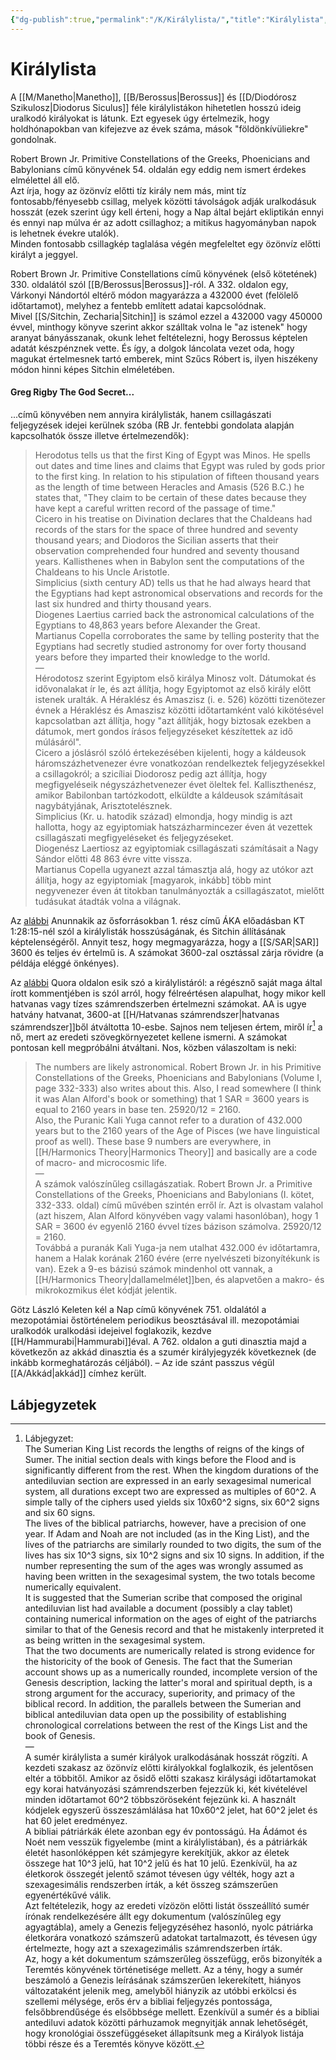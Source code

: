 ```yaml
---
{"dg-publish":true,"permalink":"/K/Királylista/","title":"Királylista","tags":["dg_uploaded","Englishtexttranslated"],"created":"2023-11-12T04:45","updated":"2023-11-12T04:45"}
---
```



# Királylista

A [[M/Manetho\|Manetho]], [[B/Berossus\|Berossus]] és [[D/Diodórosz Szikulosz\|Diodorus Siculus]] féle királylistákon hihetetlen hosszú ideig uralkodó királyokat is látunk. Ezt egyesek úgy értelmezik, hogy holdhónapokban van kifejezve az évek száma, mások "földönkívüliekre" gondolnak.  

Robert Brown Jr. Primitive Constellations of the Greeks, Phoenicians and Babylonians című könyvének 54. oldalán egy eddig nem ismert érdekes elmélettel áll elő.  
Azt írja, hogy az özönvíz előtti tíz király nem más, mint tíz fontosabb/fényesebb csillag, melyek közötti távolságok adják uralkodásuk hosszát (ezek szerint úgy kell érteni, hogy a Nap által bejárt ekliptikán ennyi és ennyi nap múlva ér az adott csillaghoz; a mitikus hagyományban napok is lehetnek évekre utalók).  
Minden fontosabb csillagkép taglalása végén megfeleltet egy özönvíz előtti királyt a jeggyel.  

Robert Brown Jr. Primitive Constellations című könyvének (első kötetének) 330. oldalától szól [[B/Berossus\|Berossus]]-ról. A 332. oldalon egy, Várkonyi Nándortól eltérő módon magyarázza a 432000 évet (felölelő időtartamot), melyhez a fentebb említett adatai kapcsolódnak.  
Mivel [[S/Sitchin, Zecharia\|Sitchin]] is számol ezzel a 432000 vagy 450000 évvel, minthogy könyve szerint akkor szálltak volna le "az istenek" hogy aranyat bányásszanak, okunk lehet feltételezni, hogy Berossus képtelen adatát készpénznek vette. És így, a dolgok láncolata vezet oda, hogy magukat értelmesnek tartó emberek, mint Szűcs Róbert is, ilyen hiszékeny módon hinni képes Sitchin elméletében.  

#### Greg Rigby The God Secret...

...című könyvében nem annyira királylisták, hanem csillagászati feljegyzések idejei kerülnek szóba (RB Jr. fentebbi gondolata alapján kapcsolhatók össze illetve értelmezendők):  
> Herodotus tells us that the first King of Egypt was Minos. He spells out dates and time lines and claims that Egypt was ruled by gods prior to the first king. In relation to his stipulation of fifteen thousand years as the length of time between Heracles and Amasis (526 B.C.) he states that, "They claim to be certain of these dates because they have kept a careful written record of the passage of time."  
> Cicero in his treatise on Divination declares that the Chaldeans had records of the stars for the space of three hundred and seventy thousand years; and Diodoros the Sicilian asserts that their observation comprehended four hundred and seventy thousand years. Kallisthenes when in Babylon sent the computations of the Chaldeans to his Uncle Aristotle.  
> Simplicius (sixth century AD) tells us that he had always heard that the Egyptians had kept astronomical observations and records for the last six hundred and thirty thousand years.  
> Diogenes Laertius carried back the astronomical calculations of the Egyptians to 48,863 years before Alexander the Great.  
> Martianus Copella corroborates the same by telling posterity that the Egyptians had secretly studied astronomy for over forty thousand years before they imparted their knowledge to the world.  
> —  
> Hérodotosz szerint Egyiptom első királya Minosz volt. Dátumokat és idővonalakat ír le, és azt állítja, hogy Egyiptomot az első király előtt istenek uralták. A Héraklész és Amaszisz (i. e. 526) közötti tizenötezer évnek a Héraklész és Amaszisz közötti időtartamként való kikötésével kapcsolatban azt állítja, hogy "azt állítják, hogy biztosak ezekben a dátumok, mert gondos írásos feljegyzéseket készítettek az idő múlásáról".  
> Cicero a jóslásról szóló értekezésében kijelenti, hogy a káldeusok háromszázhetvenezer évre vonatkozóan rendelkeztek feljegyzésekkel a csillagokról; a szicíliai Diodorosz pedig azt állítja, hogy megfigyeléseik négyszázhetvenezer évet öleltek fel. Kalliszthenész, amikor Babilonban tartózkodott, elküldte a káldeusok számításait nagybátyjának, Arisztotelésznek.  
> Simplicius (Kr. u. hatodik század) elmondja, hogy mindig is azt hallotta, hogy az egyiptomiak hatszázharmincezer éven át vezettek csillagászati megfigyeléseket és feljegyzéseket.  
> Diogenész Laertiosz az egyiptomiak csillagászati számításait a Nagy Sándor előtti 48 863 évre vitte vissza.  
> Martianus Copella ugyanezt azzal támasztja alá, hogy az utókor azt állítja, hogy az egyiptomiak \[magyarok, inkább\] több mint negyvenezer éven át titokban tanulmányozták a csillagászatot, mielőtt tudásukat átadták volna a világnak.  

Az [alábbi](https://youtu.be/OoCmcHmcs1o) Anunnakik az ősforrásokban 1. rész című ÁKA előadásban KT 1:28:15-nél szól a királylisták hosszúságának, és Sitchin állításának képtelenségéről. Annyit tesz, hogy megmagyarázza, hogy a [[S/SAR\|SAR]] 3600 és teljes év értelmű is. A számokat 3600-zal osztással zárja rövidre (a példája eléggé önkényes).  

Az [alábbi](https://qr.ae/TezGJ8) Quora oldalon esik szó a királylistáról: a régésznő saját maga által írott kommentjében is szól arról, hogy félreértésen alapulhat, hogy mikor kell hatvanas vagy tízes számrendszerben értelmezni számokat. AA is ugye hatvány hatvanat, 3600-at [[H/Hatvanas számrendszer\|hatvanas számrendszer]]ből átváltotta 10-esbe. Sajnos nem teljesen értem, miről ír[^1] a nő, mert az eredeti szövegkörnyezetet kellene ismerni. A számokat pontosan kell megpróbálni átváltani. Nos, közben válaszoltam is neki:  
> The numbers are likely astronomical. Robert Brown Jr. in his Primitive Constellations of the Greeks, Phoenicians and Babylonians (Volume I, page 332-333) also writes about this. Also, I read somewhere (I think it was Alan Alford's book or something) that 1 SAR = 3600 years is equal to 2160 years in base ten. 25920/12 = 2160.  
> Also, the Puranic Kali Yuga cannot refer to a duration of 432.000 years but to the 2160 years of the Age of Pisces (we have linguistical proof as well). These base 9 numbers are everywhere, in [[H/Harmonics Theory\|Harmonics Theory]] and basically are a code of macro- and microcosmic life.  
> —  
> A számok valószínűleg csillagászatiak. Robert Brown Jr. a Primitive Constellations of the Greeks, Phoenicians and Babylonians (I. kötet, 332-333. oldal) című művében szintén erről ír. Azt is olvastam valahol (azt hiszem, Alan Alford könyvében vagy valami hasonlóban), hogy 1 SAR = 3600 év egyenlő 2160 évvel tízes bázison számolva. 25920/12 = 2160.  
> Továbbá a puranák Kali Yuga-ja nem utalhat 432.000 év időtartamra, hanem a Halak korának 2160 évére (erre nyelvészeti bizonyítékunk is van). Ezek a 9-es bázisú számok mindenhol ott vannak, a [[H/Harmonics Theory\|dallamelmélet]]ben, és alapvetően a makro- és mikrokozmikus élet kódját jelentik.  

Götz László Keleten kél a Nap című könyvének 751. oldalától a mezopotámiai őstörténelem periodikus beosztásával ill. mezopotámiai uralkodók uralkodási idejeivel foglakozik, kezdve [[H/Hammurabi\|Hammurabi]]éval. A 762. oldalon a guti dinasztia majd a következőn az akkád dinasztia és a szumér királyjegyzék következnek (de inkább kormeghatározás céljából). – Az ide szánt passzus végül [[A/Akkád\|akkád]] címhez került.  

  

## Lábjegyzetek

[^1]: Lábjegyzet:  
The Sumerian King List records the lengths of reigns of the kings of Sumer. The initial section deals with kings before the Flood and is significantly different from the rest. When the kingdom durations of the antediluvian section are expressed in an early sexagesimal numerical system, all durations except two are expressed as multiples of 60^2. A simple tally of the ciphers used yields six 10x60^2 signs, six 60^2 signs and six 60 signs.  
The lives of the biblical patriarchs, however, have a precision of one year. If Adam and Noah are not included (as in the King List), and the lives of the patriarchs are similarly rounded to two digits, the sum of the lives has six 10^3 signs, six 10^2 signs and six 10 signs. In addition, if the number representing the sum of the ages was wrongly assumed as having been written in the sexagesimal system, the two totals become numerically equivalent.  
It is suggested that the Sumerian scribe that composed the original antediluvian list had available a document (possibly a clay tablet) containing numerical information on the ages of eight of the patriarchs similar to that of the Genesis record and that he mistakenly interpreted it as being written in the sexagesimal system.  
That the two documents are numerically related is strong evidence for the historicity of the book of Genesis. The fact that the Sumerian account shows up as a numerically rounded, incomplete version of the Genesis description, lacking the latter's moral and spiritual depth, is a strong argument for the accuracy, superiority, and primacy of the biblical record. In addition, the parallels between the Sumerian and biblical antediluvian data open up the possibility of establishing chronological correlations between the rest of the Kings List and the book of Genesis.  
—  
A sumér királylista a sumér királyok uralkodásának hosszát rögzíti. A kezdeti szakasz az özönvíz előtti királyokkal foglalkozik, és jelentősen eltér a többitől. Amikor az ősidő előtti szakasz királysági időtartamokat egy korai hatványozási számrendszerben fejezzük ki, két kivételével minden időtartamot 60^2 többszöröseként fejezünk ki. A használt kódjelek egyszerű összeszámlálása hat 10x60^2 jelet, hat 60^2 jelet és hat 60 jelet eredményez.  
A bibliai pátriárkák élete azonban egy év pontosságú. Ha Ádámot és Noét nem vesszük figyelembe (mint a királylistában), és a pátriárkák életét hasonlóképpen két számjegyre kerekítjük, akkor az életek összege hat 10^3 jelű, hat 10^2 jelű és hat 10 jelű. Ezenkívül, ha az életkorok összegét jelentő számot tévesen úgy vélték, hogy azt a szexagesimális rendszerben írták, a két összeg számszerűen egyenértékűvé válik.  
Azt feltételezik, hogy az eredeti vízözön előtti listát összeállító sumér írónak rendelkezésére állt egy dokumentum (valószínűleg egy agyagtábla), amely a Genezis feljegyzéséhez hasonló, nyolc pátriárka életkorára vonatkozó számszerű adatokat tartalmazott, és tévesen úgy értelmezte, hogy azt a szexagezimális számrendszerben írták.  
Az, hogy a két dokumentum számszerűleg összefügg, erős bizonyíték a Teremtés könyvének történetisége mellett. Az a tény, hogy a sumér beszámoló a Genezis leírásának számszerűen lekerekített, hiányos változataként jelenik meg, amelyből hiányzik az utóbbi erkölcsi és szellemi mélysége, erős érv a bibliai feljegyzés pontossága, felsőbbrendűsége és elsőbbsége mellett. Ezenkívül a sumér és a bibliai antediluvi adatok közötti párhuzamok megnyitják annak lehetőségét, hogy kronológiai összefüggéseket állapítsunk meg a Királyok listája többi része és a Teremtés könyve között.  